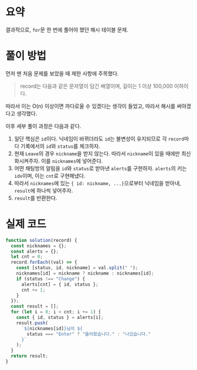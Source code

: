# 요약

결과적으로, `for`문 한 번에 풀어야 했던 해시 테이블 문제.

# 풀이 방법

먼저 맨 처음 문제를 보았을 때 제한 사항에 주목했다.

> record는 다음과 같은 문자열이 담긴 배열이며, 길이는 1 이상 100,000 이하이다.

따라서 이는 O(n) 이상이면 까다로울 수 있겠다는 생각이 들었고, 따라서 해시를 써야겠다고 생각했다.

이후 세부 풀이 과정은 다음과 같다.

1. 일단 핵심은 `id`이다. 닉네임이 바뀌더라도 `id`는 불변성이 유지되므로 각 `record`마다 기록에서의 `id`와 `status`를 체크하자.
2. 현재 `Leave`의 경우 `nickname`을 받지 않는다. 따라서 `nickname`이 있을 때에만 최신화시켜주자. 이를 `nicknames`에 넣어준다.
3. 어떤 채팅방의 알림을 `id`와 `status`로 받아낸 `alerts`를 구현하자. `alerts`의 키는 `idx`이며, 이는 `cnt`로 구현해냈다.
4. 따라서 `nicknames`에 있는 `{ id: nickname, ...}`으로부터 닉네임을 받아내, `result`에 하나씩 넣어주자.
5. `result`를 반환한다.

# 실제 코드
```js
function solution(record) {
  const nicknames = {};
  const alerts = {};
  let cnt = 0;
  record.forEach((val) => {
    const [status, id, nickname] = val.split(" ");
    nicknames[id] = nickname ? nickname : nicknames[id];
    if (status !== "Change") {
      alerts[cnt] = { id, status };
      cnt += 1;
    }
  });
  const result = [];
  for (let i = 0; i < cnt; i += 1) {
    const { id, status } = alerts[i];
    result.push(
      `${nicknames[id]}님이 ${
        status === "Enter" ? "들어왔습니다." : "나갔습니다."
      }`
    );
  }
  return result;
}
```
